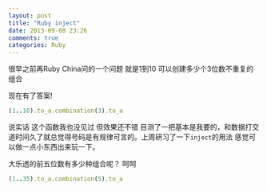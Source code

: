 ```yaml
---
layout: post
title: "Ruby inject"
date: 2013-09-08 23:26
comments: true
categories: Ruby
---
```


很早之前再Ruby China问的一个问题 就是1到10 可以创建多少个3位数不重复的组合

现在有了答案!

``` ruby
(1..10).to_a.combination(3).to_a
```

说实话 这个函数我也没见过 但效果还不错 目测了一把基本是我要的，和数据打交道时间久了就总觉得号码是有规律可言的。上周研习了一下`inject`的用法 感觉可以做一点小东西出来玩一下。

大乐透的前五位数有多少种组合呢？ 呵呵 

``` ruby
(1..35).to_a.combination(5).to_a
```